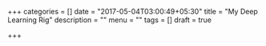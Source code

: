 +++
categories = []
date = "2017-05-04T03:00:49+05:30"
title = "My Deep Learning Rig"
description = ""
menu = ""
tags = []
draft = true

+++

